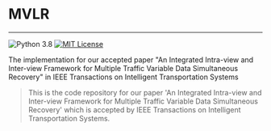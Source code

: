 # MVLR

--------------
![Python 3.8](https://img.shields.io/badge/Python-3.8-blue.svg)
[![MIT License](https://img.shields.io/badge/license-MIT-green.svg)](https://opensource.org/licenses/MIT)


The implementation for our accepted paper "An Integrated Intra-view and Inter-view Framework for Multiple Traffic Variable Data Simultaneous Recovery" in IEEE Transactions on Intelligent Transportation Systems


>This is the code repository for our paper 'An Integrated Intra-view and Inter-view Framework for Multiple Traffic Variable Data Simultaneous Recovery' which is accepted by IEEE Transactions on Intelligent Transportation Systems.

